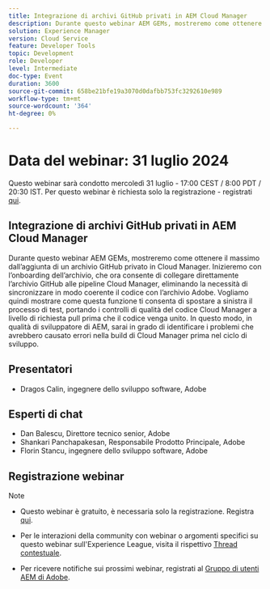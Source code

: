 ```yaml
---
title: Integrazione di archivi GitHub privati in AEM Cloud Manager
description: Durante questo webinar AEM GEMs, mostreremo come ottenere il massimo dall’aggiunta di un archivio GitHub privato in Cloud Manager. Inizieremo con l’onboarding dell’archivio, che ora consente di collegare direttamente l’archivio GitHub alle pipeline Cloud Manager, eliminando la necessità di sincronizzare in modo coerente il codice con l’archivio Adobe. Vogliamo quindi mostrare come questa funzione ti consenta di spostare a sinistra il processo di test, portando i controlli di qualità del codice Cloud Manager a livello di richiesta pull prima che il codice venga unito. In questo modo, in qualità di sviluppatore di AEM, sarai in grado di identificare i problemi che avrebbero causato errori nella build di Cloud Manager prima nel ciclo di sviluppo.
solution: Experience Manager
version: Cloud Service
feature: Developer Tools
topic: Development
role: Developer
level: Intermediate
doc-type: Event
duration: 3600
source-git-commit: 658be21bfe19a3070d0dafbb753fc3292610e989
workflow-type: tm+mt
source-wordcount: '364'
ht-degree: 0%

---
```


# Data del webinar: 31 luglio 2024

Questo webinar sarà condotto mercoledì 31 luglio - 17:00 CEST / 8:00 PDT / 20:30 IST. Per questo webinar è richiesta solo la registrazione - registrati [qui](https://adobe.ly/3LmXfGk).

## Integrazione di archivi GitHub privati in AEM Cloud Manager

Durante questo webinar AEM GEMs, mostreremo come ottenere il massimo dall’aggiunta di un archivio GitHub privato in Cloud Manager. Inizieremo con l’onboarding dell’archivio, che ora consente di collegare direttamente l’archivio GitHub alle pipeline Cloud Manager, eliminando la necessità di sincronizzare in modo coerente il codice con l’archivio Adobe. Vogliamo quindi mostrare come questa funzione ti consenta di spostare a sinistra il processo di test, portando i controlli di qualità del codice Cloud Manager a livello di richiesta pull prima che il codice venga unito. In questo modo, in qualità di sviluppatore di AEM, sarai in grado di identificare i problemi che avrebbero causato errori nella build di Cloud Manager prima nel ciclo di sviluppo.

## Presentatori

* Dragos Calin, ingegnere dello sviluppo software, Adobe

## Esperti di chat

* Dan Balescu, Direttore tecnico senior, Adobe
* Shankari Panchapakesan, Responsabile Prodotto Principale, Adobe
* Florin Stancu, ingegnere dello sviluppo software, Adobe

## Registrazione webinar

>[!NOTE]
> 
>* Questo webinar è gratuito, è necessaria solo la registrazione. Registra [qui](https://adobe.ly/3LmXfGk).
>
>* Per le interazioni della community con webinar o argomenti specifici su questo webinar sull&#39;Experience League, visita il rispettivo [Thread contestuale](https://adobe.ly/4f1jhMo).
>
>* Per ricevere notifiche sui prossimi webinar, registrati al [Gruppo di utenti AEM di Adobe](https://aem-augs.adobe.com/).

